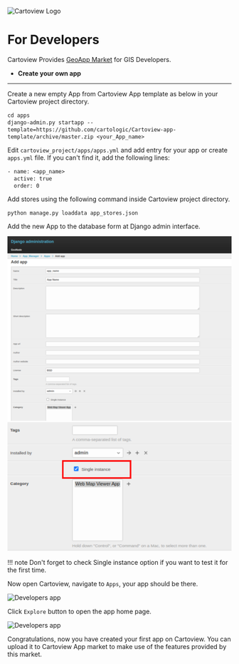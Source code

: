 ![Cartoview Logo](img/cartoview-logo.png)
# For Developers

Cartoview Provides [GeoApp Market][1] for GIS Developers.

[1]: https://cartoview.net/

- **Create your own app**

***

Create a new empty App from Cartoview App template as below in your Cartoview project directory.

```shell
cd apps
django-admin.py startapp --template=https://github.com/cartologic/Cartoview-app-template/archive/master.zip <your_App_name>
```

Edit ``cartoview_project/apps/apps.yml`` and add entry for your app or create ``apps.yml`` file. If you can't find it, add the following lines:

```shell
- name: <app_name>
  active: true
  order: 0
```

Add stores using the following command inside Cartoview project directory.

```shell
python manage.py loaddata app_stores.json
```

Add the new App to the database form at Django admin interface.

![Developers app](img/for-developers/developers_app.png)
![Developers app](img/for-developers/single_instance.PNG)

!!! note
    Don't forget to check Single instance option if you want to test it for the first time.
    
Now open Cartoview, navigate to ``Apps``, your app should be there.

![Developers app](img/for-developers/apps_panel.PNG)

Click ``Explore`` button to open the app home page.

![Developers app](img/for-developers/app_home.PNG)

Congratulations, now you have created your first app on Cartoview. You can upload it to Cartoview App market to make use of the features provided by this market.
